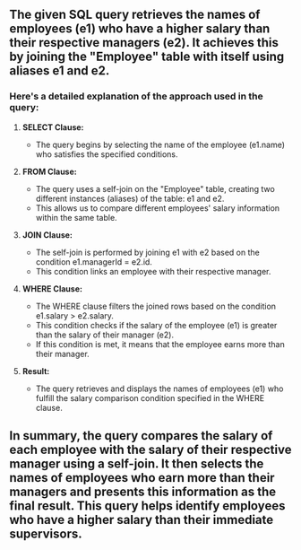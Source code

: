 ## ​The given SQL query retrieves the names of employees (e1) who have a higher salary than their respective managers (e2). It achieves this by joining the "Employee" table with itself using aliases e1 and e2. 
### Here's a detailed explanation of the approach used in the query:

1. **SELECT Clause:**
   - The query begins by selecting the name of the employee (e1.name) who satisfies the specified conditions.

2. **FROM Clause:**
   - The query uses a self-join on the "Employee" table, creating two different instances (aliases) of the table: e1 and e2.
   - This allows us to compare different employees' salary information within the same table.

3. **JOIN Clause:**
   - The self-join is performed by joining e1 with e2 based on the condition e1.managerId = e2.id.
   - This condition links an employee with their respective manager.

4. **WHERE Clause:**
   - The WHERE clause filters the joined rows based on the condition e1.salary > e2.salary.
   - This condition checks if the salary of the employee (e1) is greater than the salary of their manager (e2).
   - If this condition is met, it means that the employee earns more than their manager.

5. **Result:**
   - The query retrieves and displays the names of employees (e1) who fulfill the salary comparison condition specified in the WHERE clause.

## In summary, the query compares the salary of each employee with the salary of their respective manager using a self-join. It then selects the names of employees who earn more than their managers and presents this information as the final result. This query helps identify employees who have a higher salary than their immediate supervisors.
